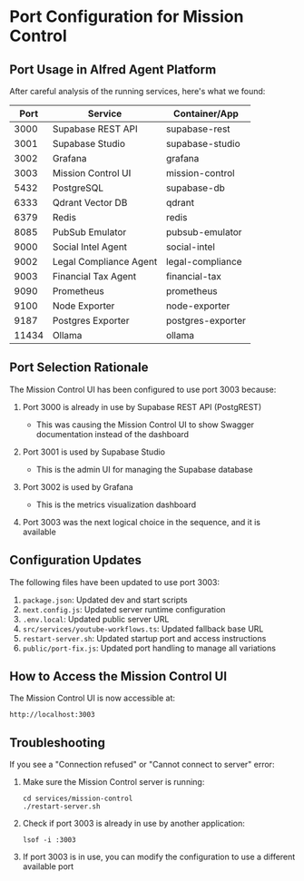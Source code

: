 # Port Configuration for Mission Control

## Port Usage in Alfred Agent Platform

After careful analysis of the running services, here's what we found:

| Port | Service | Container/App |
|------|---------|---------------|
| 3000 | Supabase REST API | supabase-rest |
| 3001 | Supabase Studio | supabase-studio |
| 3002 | Grafana | grafana |
| 3003 | Mission Control UI | mission-control |
| 5432 | PostgreSQL | supabase-db |
| 6333 | Qdrant Vector DB | qdrant |
| 6379 | Redis | redis |
| 8085 | PubSub Emulator | pubsub-emulator |
| 9000 | Social Intel Agent | social-intel |
| 9002 | Legal Compliance Agent | legal-compliance |
| 9003 | Financial Tax Agent | financial-tax |
| 9090 | Prometheus | prometheus |
| 9100 | Node Exporter | node-exporter |
| 9187 | Postgres Exporter | postgres-exporter |
| 11434 | Ollama | ollama |

## Port Selection Rationale

The Mission Control UI has been configured to use port 3003 because:

1. Port 3000 is already in use by Supabase REST API (PostgREST)
   - This was causing the Mission Control UI to show Swagger documentation instead of the dashboard

2. Port 3001 is used by Supabase Studio
   - This is the admin UI for managing the Supabase database

3. Port 3002 is used by Grafana
   - This is the metrics visualization dashboard

4. Port 3003 was the next logical choice in the sequence, and it is available

## Configuration Updates

The following files have been updated to use port 3003:

1. `package.json`: Updated dev and start scripts
2. `next.config.js`: Updated server runtime configuration
3. `.env.local`: Updated public server URL
4. `src/services/youtube-workflows.ts`: Updated fallback base URL
5. `restart-server.sh`: Updated startup port and access instructions
6. `public/port-fix.js`: Updated port handling to manage all variations

## How to Access the Mission Control UI

The Mission Control UI is now accessible at:

```
http://localhost:3003
```

## Troubleshooting

If you see a "Connection refused" or "Cannot connect to server" error:

1. Make sure the Mission Control server is running:
   ```
   cd services/mission-control
   ./restart-server.sh
   ```

2. Check if port 3003 is already in use by another application:
   ```
   lsof -i :3003
   ```

3. If port 3003 is in use, you can modify the configuration to use a different available port